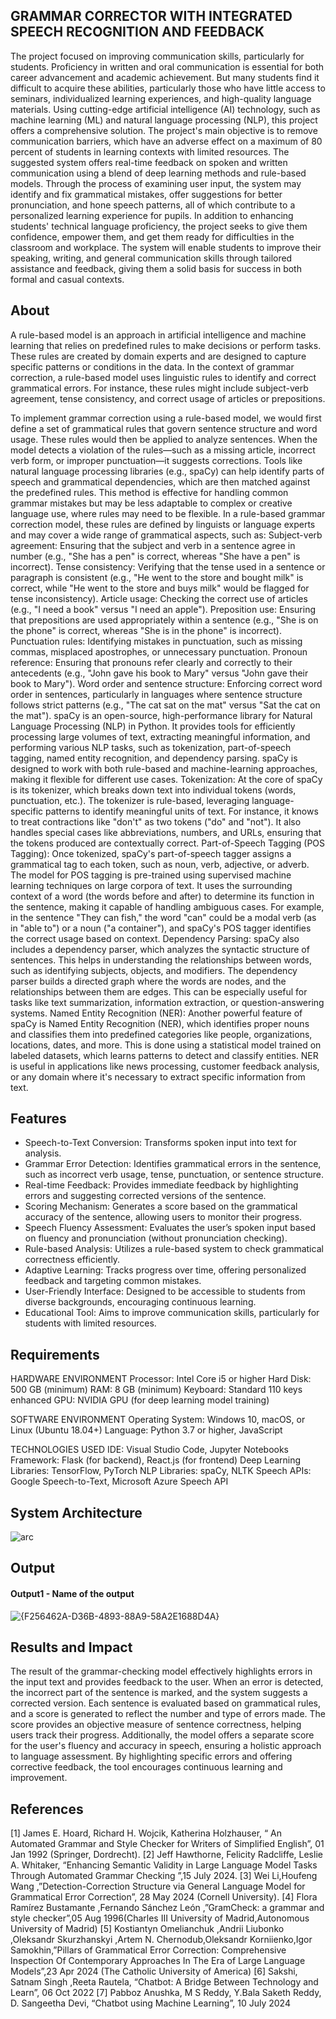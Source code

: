 ## GRAMMAR CORRECTOR WITH INTEGRATED SPEECH RECOGNITION AND FEEDBACK
The project focused on improving communication skills, particularly for students. Proficiency in written and oral communication is essential for both career advancement and academic achievement. But many students find it difficult to acquire these abilities, particularly those who have little access to seminars, individualized learning experiences, and high-quality language materials. Using cutting-edge artificial intelligence (AI) technology, such as machine learning (ML) and natural language processing (NLP), this project offers a comprehensive solution.
The project's main objective is to remove communication barriers, which have an adverse effect on a maximum of 80 percent of students in learning contexts with limited resources. The suggested system offers real-time feedback on spoken and written communication using a blend of deep learning methods and rule-based models. Through the process of examining user input, the system may identify and fix grammatical mistakes, offer suggestions for better pronunciation, and hone speech patterns, all of which contribute to a personalized learning experience for pupils.
In addition to enhancing students' technical language proficiency, the project seeks to give them confidence, empower them, and get them ready for difficulties in the classroom and workplace.	The system will enable students to improve their speaking, writing, and general communication skills through tailored assistance and feedback, giving them a solid basis for success in both formal and casual contexts.

## About
A rule-based model is an approach in artificial intelligence and machine learning that relies on predefined rules to make decisions or perform tasks. These rules are created by domain experts and are designed to capture specific patterns or conditions in the data. In the context of grammar correction, a rule-based model uses linguistic rules to identify and correct grammatical errors. For instance, these rules might include subject-verb agreement, tense consistency, and correct usage of articles or prepositions.

To implement grammar correction using a rule-based model, we would first define a set of grammatical rules that govern sentence structure and word usage. These rules would then be applied to analyze sentences. When the model detects a violation of the rules—such as a missing article, incorrect verb form, or improper punctuation—it suggests corrections. Tools like natural language processing libraries (e.g., spaCy) can help identify parts of speech and grammatical dependencies, which are then matched against the predefined rules. This method is effective for handling common grammar mistakes but may be less adaptable to complex or creative language use, where rules may need to be flexible.
In a rule-based grammar correction model, these rules are defined by linguists or language experts and may cover a wide range of grammatical aspects, such as:
Subject-verb agreement: Ensuring that the subject and verb in a sentence agree in number (e.g., "She has a pen" is correct, whereas "She have a pen" is incorrect).
Tense consistency: Verifying that the tense used in a sentence or paragraph is consistent (e.g., "He went to the store and bought milk" is correct, while "He went to the store and buys milk" would be flagged for tense inconsistency).
Article usage: Checking the correct use of articles (e.g., "I need a book" versus "I need an apple").
Preposition use: Ensuring that prepositions are used appropriately within a sentence (e.g., "She is on the phone" is correct, whereas "She is in the phone" is incorrect).
Punctuation rules: Identifying mistakes in punctuation, such as missing commas, misplaced apostrophes, or unnecessary punctuation.
Pronoun reference: Ensuring that pronouns refer clearly and correctly to their antecedents (e.g., "John gave his book to Mary" versus "John gave their book to Mary").
Word order and sentence structure: Enforcing correct word order in sentences, particularly in languages where sentence structure follows strict patterns (e.g., "The cat sat on the mat" versus "Sat the cat on the mat").
spaCy is an open-source, high-performance library for Natural Language Processing (NLP) in Python. It provides tools for efficiently processing large volumes of text, extracting meaningful information, and performing various NLP tasks, such as tokenization, part-of-speech tagging, named entity recognition, and dependency parsing. spaCy is designed to work with both rule-based and machine-learning approaches, making it flexible for different use cases.
Tokenization: At the core of spaCy is its tokenizer, which breaks down text into individual tokens (words, punctuation, etc.). The tokenizer is rule-based, leveraging language-specific patterns to identify meaningful units of text. For instance, it knows to treat contractions like "don't" as two tokens ("do" and "not"). It also handles special cases like abbreviations, numbers, and URLs, ensuring that the tokens produced are contextually correct.
Part-of-Speech Tagging (POS Tagging): Once tokenized, spaCy's part-of-speech tagger assigns a grammatical tag to each token, such as noun, verb, adjective, or adverb. The model for POS tagging is pre-trained using supervised machine learning techniques on large corpora of text. It uses the surrounding context of a word (the words before and after) to determine its function in the sentence, making it capable of handling ambiguous cases. For example, in the sentence "They can fish," the word "can" could be a modal verb (as in "able to") or a noun ("a container"), and spaCy's POS tagger identifies the correct usage based on context.
Dependency Parsing: spaCy also includes a dependency parser, which analyzes the syntactic structure of sentences. This helps in understanding the relationships between words, such as identifying subjects, objects, and modifiers. The dependency parser builds a directed graph where the words are nodes, and the relationships between them are edges. This can be especially useful for tasks like text summarization, information extraction, or question-answering systems.
Named Entity Recognition (NER): Another powerful feature of spaCy is Named Entity Recognition (NER), which identifies proper nouns and classifies them into predefined categories like people, organizations, locations, dates, and more. This is done using a statistical model trained on labeled datasets, which learns patterns to detect and classify entities. NER is useful in applications like news processing, customer feedback analysis, or any domain where it's necessary to extract specific information from text.


## Features
<!--List the features of the project as shown below-->
- Speech-to-Text Conversion: Transforms spoken input into text for analysis.
- Grammar Error Detection: Identifies grammatical errors in the sentence, such as incorrect verb usage, tense, punctuation, or sentence structure.
- Real-time Feedback: Provides immediate feedback by highlighting errors and suggesting corrected versions of the sentence.
- Scoring Mechanism: Generates a score based on the grammatical accuracy of the sentence, allowing users to monitor their progress.
- Speech Fluency Assessment: Evaluates the user’s spoken input based on fluency and pronunciation (without pronunciation checking).
- Rule-based Analysis: Utilizes a rule-based system to check grammatical correctness efficiently.
- Adaptive Learning: Tracks progress over time, offering personalized feedback and targeting common mistakes.
- User-Friendly Interface: Designed to be accessible to students from diverse backgrounds, encouraging continuous learning.
- Educational Tool: Aims to improve communication skills, particularly for students with limited resources.

## Requirements
HARDWARE ENVIRONMENT
    Processor: Intel Core i5 or higher
    Hard Disk: 500 GB (minimum)
    RAM: 8 GB (minimum)
    Keyboard: Standard 110 keys enhanced
    GPU: NVIDIA GPU (for deep learning model training)

SOFTWARE ENVIRONMENT
   Operating System: Windows 10, macOS, or Linux (Ubuntu 18.04+)
   Language: Python 3.7 or higher, JavaScript

TECHNOLOGIES USED
    IDE: Visual Studio Code, Jupyter Notebooks
   Framework: Flask (for backend), React.js (for frontend)
   Deep Learning Libraries: TensorFlow, PyTorch
   NLP Libraries: spaCy, NLTK
   Speech APIs: Google Speech-to-Text, Microsoft Azure Speech API

## System Architecture
![arc](https://github.com/user-attachments/assets/4f891e22-63ec-4dc9-9b37-bea5eaf88f8d)

## Output
#### Output1 - Name of the output
![{F256462A-D36B-4893-88A9-58A2E1688D4A}](https://github.com/user-attachments/assets/aa605c20-7de2-4aca-9df5-679a077f3c99)

## Results and Impact
The result of the grammar-checking model effectively highlights errors in the input text and provides feedback to the user. When an error is detected, the incorrect part of the sentence is marked, and the system suggests a corrected version. Each sentence is evaluated based on grammatical rules, and a score is generated to reflect the number and type of errors made. The score provides an objective measure of sentence correctness, helping users track their progress. Additionally, the model offers a separate score for the user's fluency and accuracy in speech, ensuring a holistic approach to language assessment. By highlighting specific errors and offering corrective feedback, the tool encourages continuous learning and improvement.

## References
[1] James E. Hoard, Richard H. Wojcik, Katherina Holzhauser, “ An Automated Grammar and Style Checker for Writers of Simplified English”, 01 Jan 1992 (Springer, Dordrecht).
[2] Jeff Hawthorne, Felicity Radcliffe, Leslie A. Whitaker, “Enhancing Semantic Validity in Large Language Model Tasks Through Automated Grammar Checking ”,15 July 2024.
[3] Wei Li,Houfeng Wang ,”Detection-Correction Structure via General Language Model for Grammatical Error Correction”, 28 May 2024 (Cornell University).
[4]	Flora Ramírez Bustamante ,Fernando Sánchez León ,”GramCheck: a grammar and style checker”,05 Aug 1996(Charles III University of Madrid,Autonomous University of Madrid)
[5]	Kostiantyn Omelianchuk ,Andrii Liubonko ,Oleksandr Skurzhanskyi ,Artem N. Chernodub,Oleksandr Korniienko,Igor Samokhin,”Pillars of Grammatical Error Correction: Comprehensive Inspection Of Contemporary Approaches In The Era of Large Language Models”,23 Apr 2024 (The Catholic University of America)
[6]	Sakshi, Satnam Singh ,Reeta Rautela, “Chatbot: A Bridge Between Technology and Learn”, 06 Oct 2022
[7]	Pabboz Anushka, M S Reddy, Y.Bala Saketh Reddy, D. Sangeetha Devi, “Chatbot using Machine Learning”, 10 July 2024

